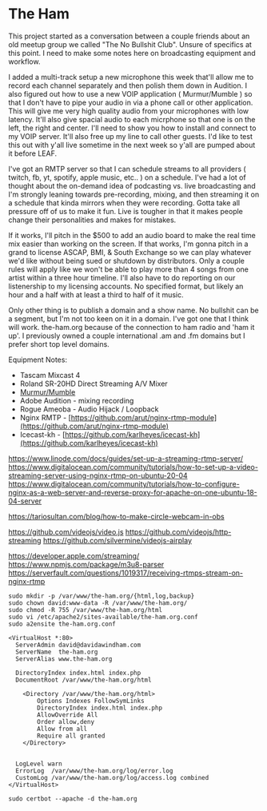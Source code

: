 # The Ham

This project started as a conversation between a couple friends about an old meetup group we called "The No Bullshit Club". Unsure of specifics at this point. I need to make some notes here on broadcasting equipment and workflow. 

I added a multi-track setup a new microphone this week that'll allow me to record each channel separately and then polish them down in Audition. I also figured out how to use a new VOIP application ( Murmur/Mumble ) so that I don't have to pipe your audio in via a phone call or other application. This will give me very high quality audio from your microphones with low latency. It'll also give spacial audio to each micrphone so that one is on the left, the right and center. I'll need to show you how to install and connect to my VOIP server. It'll also free up my line to call other guests. I'd like to test this out with y'all live sometime in the next week so y'all are pumped about it before LEAF. 

I've got an RMTP server so that I can schedule streams to all providers ( twitch, fb, yt, spotify, apple music, etc.. ) on a schedule. I've had a lot of thought about the on-demand idea of podcasting vs. live broadcasting and I'm strongly leaning towards pre-recording, mixing, and then streaming it on a schedule that kinda mirrors when they were recording. Gotta take all pressure off of us to make it fun. Live is tougher in that it makes people change their personalities and makes for mistakes. 

If it works, I'll pitch in the $500 to add an audio board to make the real time mix easier than working on the screen. If that works, I'm gonna pitch in a grand to license ASCAP, BMI, & South Exchange so we can play whatever we'd like without being sued or shutdown by distributors.  Only a couple rules will apply like we won't be able to play more than 4 songs from one artist within a three hour timeline. I'll also have to do reporting on our listenership to my licensing accounts. No specified format, but likely an hour and a half with at least a third to half of it music. 

Only other thing is to publish a domain and a show name. No bullshit can be a segment, but I'm not too keen on it in a domain. I've got one that I think will work. the-ham.org because of the connection to ham radio and 'ham it up'. I previously owned a couple international .am and .fm domains but I prefer short top level domains. 

Equipment Notes: 
- Tascam Mixcast 4 
- Roland SR-20HD Direct Streaming A/V Mixer
- [Murmur/Mumble](https://wiki.mumble.info/wiki/Main_Page)
- Adobe Audition - mixing recording
- Rogue Ameoba - Audio Hijack / Loopback
- Nginx RMTP - [https://github.com/arut/nginx-rtmp-module](https://github.com/arut/nginx-rtmp-module)
- Icecast-kh  - [https://github.com/karlheyes/icecast-kh](https://github.com/karlheyes/icecast-kh)

https://www.linode.com/docs/guides/set-up-a-streaming-rtmp-server/
https://www.digitalocean.com/community/tutorials/how-to-set-up-a-video-streaming-server-using-nginx-rtmp-on-ubuntu-20-04
https://www.digitalocean.com/community/tutorials/how-to-configure-nginx-as-a-web-server-and-reverse-proxy-for-apache-on-one-ubuntu-18-04-server

https://tariosultan.com/blog/how-to-make-circle-webcam-in-obs

https://github.com/videojs/video.js
https://github.com/videojs/http-streaming
https://github.com/silvermine/videojs-airplay

https://developer.apple.com/streaming/
https://www.npmjs.com/package/m3u8-parser
https://serverfault.com/questions/1019317/receiving-rtmps-stream-on-nginx-rtmp


 
```shell
sudo mkdir -p /var/www/the-ham.org/{html,log,backup}
sudo chown david:www-data -R /var/www/the-ham.org/
sudo chmod -R 755 /var/www/the-ham.org/html
sudo vi /etc/apache2/sites-available/the-ham.org.conf
sudo a2ensite the-ham.org.conf

<VirtualHost *:80>
  ServerAdmin david@davidawindham.com
  ServerName  the-ham.org
  ServerAlias www.the-ham.org

  DirectoryIndex index.html index.php
  DocumentRoot /var/www/the-ham.org/html

	<Directory /var/www/the-ham.org/html>
		Options Indexes FollowSymLinks
		DirectoryIndex index.html index.php
		AllowOverride All
		Order allow,deny
		Allow from all
		Require all granted
	</Directory>  
	
	
  LogLevel warn
  ErrorLog  /var/www/the-ham.org/log/error.log
  CustomLog /var/www/the-ham.org/log/access.log combined
</VirtualHost>

sudo certbot --apache -d the-ham.org
```
